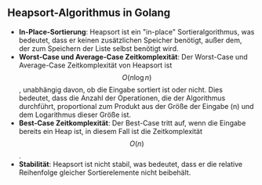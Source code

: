 ## Heapsort-Algorithmus in Golang
- **In-Place-Sortierung**: Heapsort ist ein "in-place" Sortieralgorithmus, was bedeutet, dass er keinen zusätzlichen Speicher benötigt, außer dem, der zum Speichern der Liste selbst benötigt wird.
- **Worst-Case und Average-Case Zeitkomplexität**: Der Worst-Case und Average-Case Zeitkomplexität von Heapsort ist $$O(n \log n)$$, unabhängig davon, ob die Eingabe sortiert ist oder nicht. Dies bedeutet, dass die Anzahl der Operationen, die der Algorithmus durchführt, proportional zum Produkt aus der Größe der Eingabe (n) und dem Logarithmus dieser Größe ist.
- **Best-Case Zeitkomplexität**: Der Best-Case tritt auf, wenn die Eingabe bereits ein Heap ist, in diesem Fall ist die Zeitkomplexität $$O(n)$$.
- **Stabilität**: Heapsort ist nicht stabil, was bedeutet, dass er die relative Reihenfolge gleicher Sortierelemente nicht beibehält.
